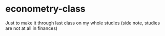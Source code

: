 # econometry-class
Just to make it through last class on my whole studies (side note, studies are not at all in finances)
